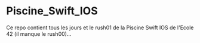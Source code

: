 # Piscine_Swift_IOS
Ce repo contient tous les jours et le rush01 de la Piscine Swift IOS de l'Ecole 42
(il manque le rush00)...
